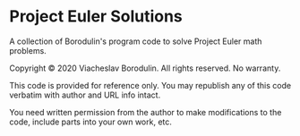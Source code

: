 # Project Euler Solutions
A collection of Borodulin's program code to solve Project Euler math problems.

Copyright © 2020 Viacheslav Borodulin. All rights reserved. No warranty.

This code is provided for reference only. You may republish any of this code verbatim with author and URL info intact.

You need written permission from the author to make modifications to the code, include parts into your own work, etc.
